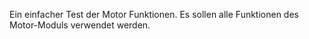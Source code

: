 Ein einfacher Test der Motor Funktionen. Es sollen alle Funktionen des Motor-Moduls verwendet werden.